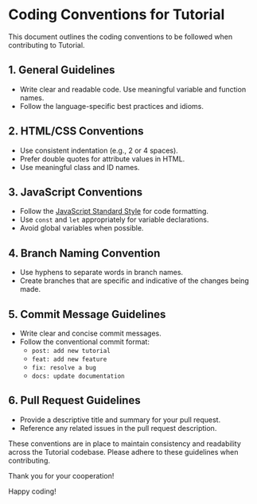 # Coding Conventions for Tutorial

This document outlines the coding conventions to be followed when contributing to Tutorial.

## 1. General Guidelines

- Write clear and readable code. Use meaningful variable and function names.
- Follow the language-specific best practices and idioms.

## 2. HTML/CSS Conventions

- Use consistent indentation (e.g., 2 or 4 spaces).
- Prefer double quotes for attribute values in HTML.
- Use meaningful class and ID names.

## 3. JavaScript Conventions

- Follow the [JavaScript Standard Style](https://standardjs.com/) for code formatting.
- Use `const` and `let` appropriately for variable declarations.
- Avoid global variables when possible.

## 4. Branch Naming Convention

- Use hyphens to separate words in branch names.
- Create branches that are specific and indicative of the changes being made.

## 5. Commit Message Guidelines

- Write clear and concise commit messages.
- Follow the conventional commit format:
  - `post: add new tutorial`
  - `feat: add new feature`
  - `fix: resolve a bug`
  - `docs: update documentation`

## 6. Pull Request Guidelines

- Provide a descriptive title and summary for your pull request.
- Reference any related issues in the pull request description.

These conventions are in place to maintain consistency and readability across the Tutorial codebase. Please adhere to these guidelines when contributing.

Thank you for your cooperation!

Happy coding!
